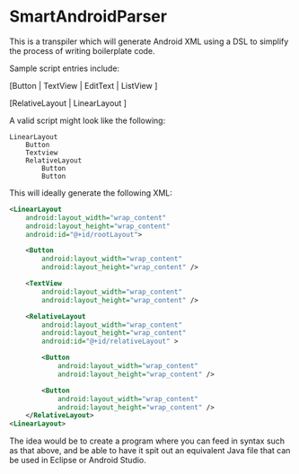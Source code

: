 # SmartAndroidParser
This is a transpiler which will generate Android XML using a DSL to simplify the process of writing boilerplate code.

Sample script entries include:

[Button | TextView | EditText | ListView ] 

[RelativeLayout | LinearLayout ] 

A valid script might look like the following:
```
LinearLayout 
	Button 
	Textview 
 	RelativeLayout 
		Button 
		Button 
```

This will ideally generate the following XML:

```xml
<LinearLayout
	android:layout_width="wrap_content"
	android:layout_height="wrap_content"
	android:id="@+id/rootLayout">

	<Button
		android:layout_width="wrap_content"
		android:layout_height="wrap_content" />

	<TextView
		android:layout_width="wrap_content"
		android:layout_height="wrap_content" />

	<RelativeLayout
		android:layout_width="wrap_content"
		android:layout_height="wrap_content"
		android:id="@+id/relativeLayout" >

		<Button
			android:layout_width="wrap_content"
			android:layout_height="wrap_content" />

		<Button
			android:layout_width="wrap_content"
			android:layout_height="wrap_content" />
	</RelativeLayout>
<LinearLayout>	
```

The idea would be to create a program where you can feed in syntax such as that above, and be able to have it spit out an equivalent Java file that can be used in Eclipse or Android Studio.
